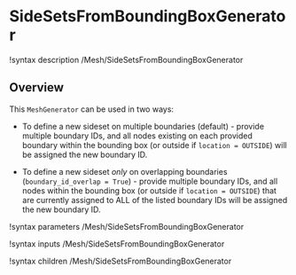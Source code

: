 # SideSetsFromBoundingBoxGenerator

!syntax description /Mesh/SideSetsFromBoundingBoxGenerator

## Overview

This `MeshGenerator` can be used in two ways:

-  To define a new sideset on multiple boundaries (default) - provide multiple boundary IDs, and all nodes existing on each provided boundary within the bounding box (or outside if `location = OUTSIDE`) will be assigned the new boundary ID.

- To define a new sideset *only* on overlapping boundaries (`boundary_id_overlap = True`) - provide multiple boundary IDs, and all nodes within the bounding box (or outside if `location = OUTSIDE`) that are currently assigned to ALL of the listed boundary IDs will be assigned the new boundary ID.

!syntax parameters /Mesh/SideSetsFromBoundingBoxGenerator

!syntax inputs /Mesh/SideSetsFromBoundingBoxGenerator

!syntax children /Mesh/SideSetsFromBoundingBoxGenerator
